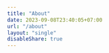 ```yaml
---
title: "About"
date: 2023-09-08T23:40:05+07:00
url: "/about"
layout: "single"
disableShare: true
---
```

